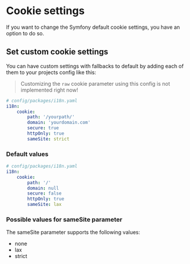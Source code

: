 # Cookie settings

If you want to change the Symfony default cookie settings, you have an option to do so.

## Set custom cookie settings

You can have custom settings with fallbacks to default by adding each of them to your projects config like this:

> Customizing the `raw` cookie parameter using this config is not implemented right now!

```yaml
# config/packages/i18n.yaml
i18n:
    cookie:
        path: '/yourpath/'
        domain: 'yourdomain.com'
        secure: true
        httpOnly: true
        sameSite: strict
```

### Default values

```yaml
# config/packages/i18n.yaml
i18n:
    cookie:
        path: '/'
        domain: null
        secure: false
        httpOnly: true
        sameSite: lax
```

### Possible values for sameSite parameter

The sameSite parameter supports the following values:

- none
- lax
- strict
